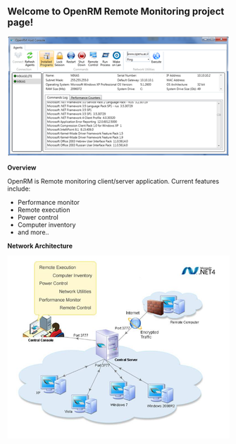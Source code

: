 ## Welcome to OpenRM Remote Monitoring project page!

![](docs/Home_OpenRM.png)

**Overview**

OpenRM is Remote monitoring client/server application. 
Current features include:
* Performance monitor
* Remote execution
* Power control
* Computer inventory
* and more..

**Network Architecture**

![](docs/Home_NetworkArchitecture.jpg)
